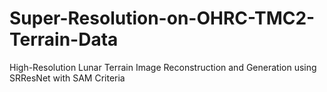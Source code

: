 # Super-Resolution-on-OHRC-TMC2-Terrain-Data
High-Resolution Lunar Terrain Image Reconstruction and Generation using SRResNet with SAM Criteria
